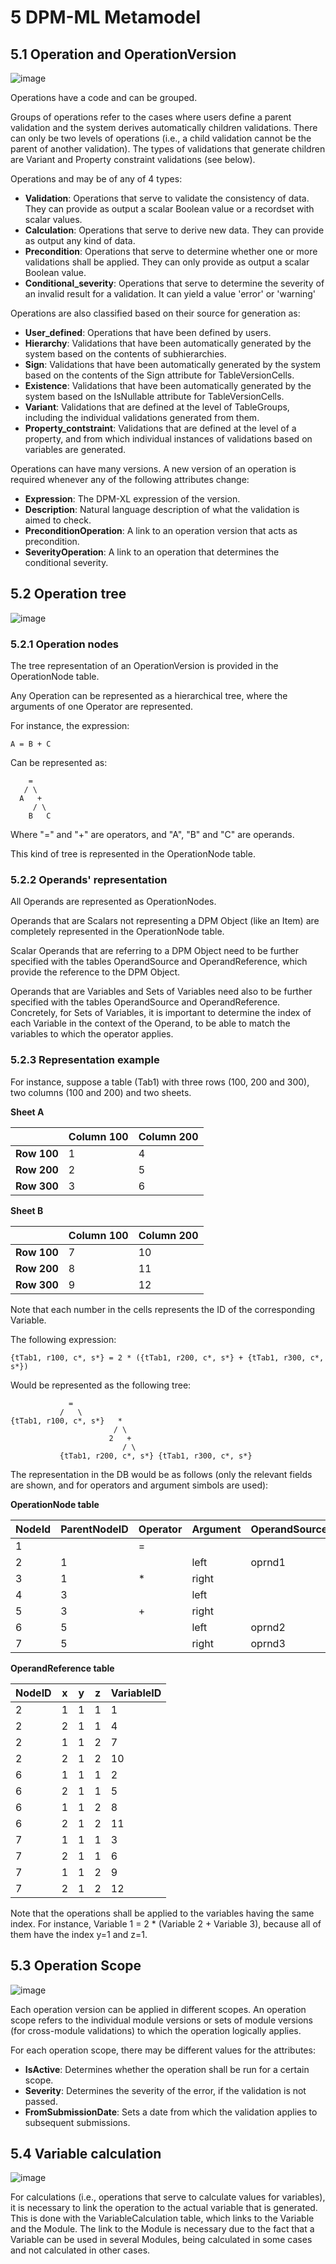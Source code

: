 # 5 DPM-ML Metamodel

## 5.1 Operation and OperationVersion

![image](../immages/dpm-ml-01.png)

Operations have a code and can be grouped.

Groups of operations refer to the cases where users define a parent validation and the system derives automatically children validations. There can only be two levels of operations (i.e., a child validation cannot be the parent of another validation). The types of validations that generate children are Variant and Property constraint validations (see below).

Operations and may be of any of 4 types:

- **Validation**: Operations that serve to validate the consistency of data. They can provide as output a scalar Boolean value or a recordset with scalar values.
- **Calculation**: Operations that serve to derive new data. They can provide as output any kind of data.
- **Precondition**: Operations that serve to determine whether one or more validations shall be applied. They can only provide as output a scalar Boolean value.
- **Conditional_severity**: Operations that serve to determine the severity of an invalid result for a validation. It can yield a value 'error' or 'warning'

Operations are also classified based on their source for generation as:

- **User_defined**: Operations that have been defined by users.
- **Hierarchy**: Validations that have been automatically generated by the system based on the contents of subhierarchies.
- **Sign**: Validations that have been automatically generated by the system based on the contents of the Sign attribute for TableVersionCells.
- **Existence**: Validations that have been automatically generated by the system based on the IsNullable attribute for TableVersionCells.
- **Variant**: Validations that are defined at the level of TableGroups, including the individual validations generated from them.
- **Property_contstraint**: Validations that are defined at the level of a property, and from which individual instances of validations based on variables are generated.

Operations can have many versions. A new version of an operation is required whenever any of the following attributes change:

- **Expression**: The DPM-XL expression of the version.
- **Description**: Natural language description of what the validation is aimed to check.
- **PreconditionOperation**: A link to an operation version that acts as precondition.
- **SeverityOperation**: A link to an operation that determines the conditional severity.

## 5.2 Operation tree

![image](../immages/dpm-ml-02.png)

### 5.2.1 Operation nodes

The tree representation of an OperationVersion is provided in the OperationNode table.

Any Operation can be represented as a hierarchical tree, where the arguments of one Operator are represented.

For instance, the expression:

```
A = B + C
```

Can be represented as:

```
    =
   / \
  A   +
     / \
    B   C
```

Where "=" and "+" are operators, and "A", "B" and "C" are operands.

This kind of tree is represented in the OperationNode table.

### 5.2.2 Operands' representation

All Operands are represented as OperationNodes.

Operands that are Scalars not representing a DPM Object (like an Item) are completely represented in the OperationNode table.

Scalar Operands that are referring to a DPM Object need to be further specified with the tables OperandSource and OperandReference, which provide the reference to the DPM Object.

Operands that are Variables and Sets of Variables need also to be further specified with the tables OperandSource and OperandReference. Concretely, for Sets of Variables, it is important to determine the index of each Variable in the context of the Operand, to be able to match the variables to which the operator applies.

### 5.2.3 Representation example

For instance, suppose a table (Tab1) with three rows (100, 200 and 300), two columns (100 and 200) and two sheets.

**Sheet A**

| | Column 100 | Column 200 |
|---|---|---|
| **Row 100** | 1 | 4 |
| **Row 200** | 2 | 5 |
| **Row 300** | 3 | 6 |

**Sheet B**

| | Column 100 | Column 200 |
|---|---|---|
| **Row 100** | 7 | 10 |
| **Row 200** | 8 | 11 |
| **Row 300** | 9 | 12 |

Note that each number in the cells represents the ID of the corresponding Variable.

The following expression:

```
{tTab1, r100, c*, s*} = 2 * ({tTab1, r200, c*, s*} + {tTab1, r300, c*, s*})
```

Would be represented as the following tree:

```
             =
           /   \
{tTab1, r100, c*, s*}   *
                       / \
                      2   +
                         / \
           {tTab1, r200, c*, s*} {tTab1, r300, c*, s*}
```

The representation in the DB would be as follows (only the relevant fields are shown, and for operators and argument simbols are used):

**OperationNode table**

| NodeId | ParentNodeID | Operator | Argument | OperandSourceId | Scalar |
|--------|--------------|----------|----------|-----------------|--------|
| 1 | | = | | | |
| 2 | 1 | | left | oprnd1 | |
| 3 | 1 | * | right | | |
| 4 | 3 | | left | | 2 |
| 5 | 3 | + | right | | |
| 6 | 5 | | left | oprnd2 | |
| 7 | 5 | | right | oprnd3 | |

**OperandReference table**

| NodeID | x | y | z | VariableID |
|--------|---|---|---|------------|
| 2 | 1 | 1 | 1 | 1 |
| 2 | 2 | 1 | 1 | 4 |
| 2 | 1 | 1 | 2 | 7 |
| 2 | 2 | 1 | 2 | 10 |
| 6 | 1 | 1 | 1 | 2 |
| 6 | 2 | 1 | 1 | 5 |
| 6 | 1 | 1 | 2 | 8 |
| 6 | 2 | 1 | 2 | 11 |
| 7 | 1 | 1 | 1 | 3 |
| 7 | 2 | 1 | 1 | 6 |
| 7 | 1 | 1 | 2 | 9 |
| 7 | 2 | 1 | 2 | 12 |

Note that the operations shall be applied to the variables having the same index. For instance, Variable 1 = 2 * (Variable 2 + Variable 3), because all of them have the index y=1 and z=1.

## 5.3 Operation Scope

![image](../immages/dpm-ml-03.png)

Each operation version can be applied in different scopes. An operation scope refers to the individual module versions or sets of module versions (for cross-module validations) to which the operation logically applies.

For each operation scope, there may be different values for the attributes:

- **IsActive**: Determines whether the operation shall be run for a certain scope.
- **Severity**: Determines the severity of the error, if the validation is not passed.
- **FromSubmissionDate**: Sets a date from which the validation applies to subsequent submissions.

## 5.4 Variable calculation

![image](../immages/dpm-ml-04.png)

For calculations (i.e., operations that serve to calculate values for variables), it is necessary to link the operation to the actual variable that is generated. This is done with the VariableCalculation table, which links to the Variable and the Module. The link to the Module is necessary due to the fact that a Variable can be used in several Modules, being calculated in some cases and not calculated in other cases.